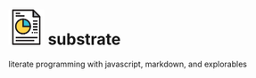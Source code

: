 # <img alt="Substrate" src="substrate.svg" width="64px"> substrate



literate programming with javascript, markdown, and explorables



